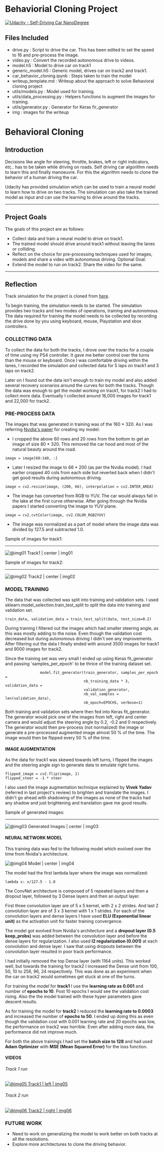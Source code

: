 # Behaviorial Cloning Project

[![Udacity - Self-Driving Car NanoDegree](https://s3.amazonaws.com/udacity-sdc/github/shield-carnd.svg)](http://www.udacity.com/drive)

## Files Included

* drive.py : Script to drive the car. This has been edited to set the speed to 16 and pre-process the image.
* video.py : Convert the recorded autonomous drive to videos.
* model.h5 : Model to drive car on track1
* generic_model.h5 : Generic model, drives car on track2 and track1. 
* car_behavior_cloning.ipynb : Steps taken to train the model
* writeup_template.md : Writeup about the approach to solve Behavioral cloning project
* utils/models.py : Model used for training.
* utils/data_processing.py : Helpers functions to augment the images for training.
* utils/generator.py : Generator for Keras fir_generator
* img : images for the writeup

# **Behavioral Cloning** 

## Introduction

Decisions like angle for steering, throttle, brakes, left or right indicators, etc.. has to be taken while driving on roads. Self driving car algorithm needs to learn this and finally manoeuvre. For this the algorithm needs to clone the behavior of a human driving the car.

Udacity has provided simulation which can be used to train a neural model to learn how to drive on two tracks. The simulation can also take the trained model as input and can use the learning to drive around the tracks.

----

## Project Goals

The goals  of this project are as follows:

* Collect data and train a neural model to drive on track1.
* The trained model should drive around track1 without leaving the lanes or colliding.
* Reflect on the choice for pre-processing techniques used for images, models and share a video with autonomous driving.
Optional Goal:
* Extend the model to run on track2. Share the video for the same.

---

## Reflection

Track simulation for the project is cloned from [here](https://github.com/udacity/self-driving-car-sim).

To begin training, the simulation needs to be started. The simulation provides two tracks and two modes of operations, training and autonomous.
The data required for training the model needs to be collected by recording the drive done by you using keyboard, mouse, Playstation and xbox controllers.


### COLLECTING DATA

To collect the data for both the tracks, I drove over the tracks for a couple of time using my PS4 controller. It gave me better control over the turns than the mouse or keyboard. Once I was comfortable driving within the lanes, I recorded the simulation and collected data for 5 laps on track1 and 3 laps on track2.

Later on I found out the data isn't enough to train my model and also added several recovery scenarios around the curves for both the tracks. Though the data was enough to get the model working on track1, for track2 I had to collect more data. Eventually I collected around 16,000 images for track1 and 22,000 for track2.


### PRE-PROCESS DATA

The images that was generated in training was of the 160 * 320. As I was referring [Nvidia's paper](http://images.nvidia.com/content/tegra/automotive/images/2016/solutions/pdf/end-to-end-dl-using-px.pdf) for creating my model:
* I cropped the above 60 rows and 20 rows from the bottom to get an image of size 80 * 320. This removed the car hood and most of the natural beauty around the road.
```
image = image[60:140, :]
```
* Later I resized the image to 66 * 200 (as per the Nvidia model). I had earlier cropped 40 cols from each side but reverted back when I didn't get good results during autonomous driving.
```
image = cv2.resize(image, (200, 66), interpolation = cv2.INTER_AREA)
```
* The image has converted from RGB to YUV. The car would always fall in the lake at the first curve otherwise. After going through the Nvidia papers I started converting the image to YUV plane.
```
image = cv2.cvtColor(image, cv2.COLOR_RGB2YUV)
```
* The image was normalized as a part of model where the image data was divided by 127.5 and subtracted 1.0.

Sample of images for track1:

---

![@img01 Track1 | center | img01](./img/track1_imgs.png "img01: Track1 Images")


Sample of images for track2:

---

![@img02 Track2 | center | img02](./img/track2_imgs.png "img02: Track2 Images")

### MODEL TRAINING

The data that was collected was split into training and validation sets. I used sklearn.model_selection.train_test_split to split the data into training and validation set.
```
train_data, validation_data = train_test_split(data, test_size=0.2)
```
During training I filtered out the images which had smaller steering angle, as this was mostly adding to the noise. Even though the validation cost decreased but during autonomous driving I didn't see any improvements. After filtering out the data I finally ended with around 3500 images for track1 and 9000 images for track2.

Since the training set was very small I ended up using Keras fit_generator and passing 'samples_per_epoch' to be thrice of the training dataset set.

```
                model.fit_generator(train_generator, samples_per_epoch =
                                    nb_training_data * 3, validation_data = 
                                    validation_generator,
                                    nb_val_samples = len(validation_data), 
                                    nb_epoch=EPOCHS, verbose=1)
```

Both training and validation sets where then fed into Keras fit_generator. The generator would pick one of the images from left, right and center camera and would adjust the steering angle by 0.2, -0.2 and 0 respectively. The generator would then pre-process (not normalized) the image or generate a pre-processed augmented image almost 50 % of the time. The image would then be flipped every 50 % of the time.

#### IMAGE AUGMENTATION

As the data for track1 was skewed towards left turns, I flipped the images and the steering angle sign to generate data to emulate right turns.
```
flipped_image = cv2.flip(image, 1)
flipped_steer = -1 * steer
```

I also used the image augmentation technique explained by **Vivek Yadav** (referred in last project's review) to brighten and translate the images. I didn't go ahead with shadowing of the images as none of the tracks had any shadow and just brightening and translation gave me good results.

Sample of generated images:

---

![@img03 Generated Images | center | img03](./img/generated.png "img03: Generated Images")

#### NEURAL NETWORK MODEL

This training data was fed to the following model which evolved over the time from Nvidia's architecture.

![@img04 Model | center | img04](./img/model.png "img04: Neural Network Model")

The model had the first lambda layer where the image was normalized:
```
lambda x: x/127.5 - 1.0
```
The ConvNet architecture is composed of 5 repeated layers and then a dropout layer, followed by 3 Dense layers and then an output layer.

First three convolution layer are of 5 x 5 kernel, with 2 x 2 strides. And last 2 convolution layer are of 3 x 3 kernel with 1 x 1 strides. For each of the convolution layers and dense layers I have used **ELU (Exponential linear unit)** as the activation unit for faster training convergence.

The model got evolved from Nvidia's architecture and a **dropout layer (0.5 keep_probs)** was added between the convolution layer and before the dense layers for regularization. I also used **l2 regularization (0.001)** at each convolution and dense layer. I saw that using dropouts between the convolution layer resulted in poor track performance. 

I had initially removed the top Dense layer (with 1164 units). This worked well, but towards the training for track2 I increased the Dense unit from 100, 50, 10 to 256, 96, 24 respectively. This was done as an experiment when the car on track2 would sometimes get stuck at one of the turns.

For training the model for **track1** I use the **learning rate as 0.001** and number of **epochs to 10**. Post 10 epochs I would see the validation cost rising. Also the the model trained with these hyper parameters gave descent results.

As for training the model for **track2** I reduced the **learning rate to 0.0003** and increased the number of **epochs to 50**. I ended up doing this as even though the validation cost with 0.001 learning rate and 20 epochs was low, the performance on track2 was horrible. Even after adding more data, the performance did not improve much.

For both the above trainings I had set the **batch size to 128** and had used **Adam Optimizer** with **MSE (Mean Squared Error)** for the loss function. 

#### VIDEOS

###### Track 1 run
[![@img05 Track1 | left | img05](http://img.youtube.com/vi/DNcGFPeWzMs/0.jpg)](http://www.youtube.com/watch?v=DNcGFPeWzMs)

###### Track 2 run
[![@img06 Track2 | right | img06](http://img.youtube.com/vi/7dLvKufdfUE/0.jpg)](http://www.youtube.com/watch?v=7dLvKufdfUE)

### FUTURE WORK
* Need to work on generalizing the model to work better on both tracks at all the resolutions.
* Explore more architectures to clone the driving behavior.